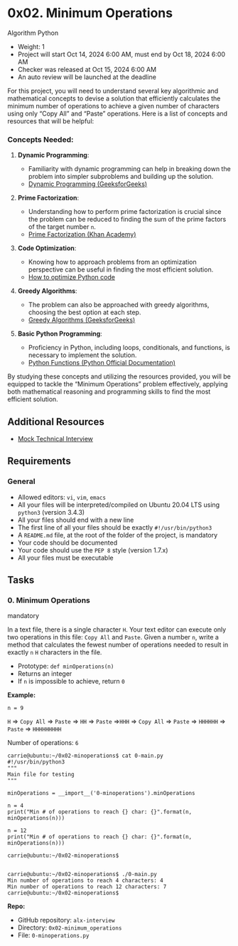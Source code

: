 
0x02. Minimum Operations
========================

Algorithm Python

*   Weight: 1
*   Project will start Oct 14, 2024 6:00 AM, must end by Oct 18, 2024 6:00 AM
*   Checker was released at Oct 15, 2024 6:00 AM
*   An auto review will be launched at the deadline

For this project, you will need to understand several key algorithmic and mathematical concepts to devise a solution that efficiently calculates the minimum number of operations to achieve a given number of characters using only “Copy All” and “Paste” operations. Here is a list of concepts and resources that will be helpful:

### Concepts Needed:

1.  **Dynamic Programming**:
    
    *   Familiarity with dynamic programming can help in breaking down the problem into simpler subproblems and building up the solution.
    *   [Dynamic Programming (GeeksforGeeks)](https://intranet.alxswe.com/rltoken/l3JYgicNQw2Ue1Kg9jV80Q "Dynamic Programming (GeeksforGeeks)")
2.  **Prime Factorization**:
    
    *   Understanding how to perform prime factorization is crucial since the problem can be reduced to finding the sum of the prime factors of the target number `n`.
    *   [Prime Factorization (Khan Academy)](https://intranet.alxswe.com/rltoken/cFcADpVYRCl5pdut-Lemmg "Prime Factorization (Khan Academy)")
3.  **Code Optimization**:
    
    *   Knowing how to approach problems from an optimization perspective can be useful in finding the most efficient solution.
    *   [How to optimize Python code](https://intranet.alxswe.com/rltoken/98ZF5bRckUKror6pGJQlHQ "How to optimize Python code")
4.  **Greedy Algorithms**:
    
    *   The problem can also be approached with greedy algorithms, choosing the best option at each step.
    *   [Greedy Algorithms (GeeksforGeeks)](https://intranet.alxswe.com/rltoken/k6-mba0b4nayJi0VqYhKjQ "Greedy Algorithms (GeeksforGeeks)")
5.  **Basic Python Programming**:
    
    *   Proficiency in Python, including loops, conditionals, and functions, is necessary to implement the solution.
    *   [Python Functions (Python Official Documentation)](https://intranet.alxswe.com/rltoken/ao3SJVl4yY1SfugfVa3anw "Python Functions (Python Official Documentation)")

By studying these concepts and utilizing the resources provided, you will be equipped to tackle the “Minimum Operations” problem effectively, applying both mathematical reasoning and programming skills to find the most efficient solution.

Additional Resources
--------------------

*   [Mock Technical Interview](https://intranet.alxswe.com/rltoken/HX0vuVl1V-9T4vvh8NDCyw "Mock Technical Interview")

Requirements
------------

### General

*   Allowed editors: `vi`, `vim`, `emacs`
*   All your files will be interpreted/compiled on Ubuntu 20.04 LTS using `python3` (version 3.4.3)
*   All your files should end with a new line
*   The first line of all your files should be exactly `#!/usr/bin/python3`
*   A `README.md` file, at the root of the folder of the project, is mandatory
*   Your code should be documented
*   Your code should use the `PEP 8` style (version 1.7.x)
*   All your files must be executable

Tasks
-----

### 0\. Minimum Operations

mandatory

In a text file, there is a single character `H`. Your text editor can execute only two operations in this file: `Copy All` and `Paste`. Given a number `n`, write a method that calculates the fewest number of operations needed to result in exactly `n` `H` characters in the file.

*   Prototype: `def minOperations(n)`
*   Returns an integer
*   If `n` is impossible to achieve, return `0`

**Example:**

`n = 9`

`H` => `Copy All` => `Paste` => `HH` => `Paste` =>`HHH` => `Copy All` => `Paste` => `HHHHHH` => `Paste` => `HHHHHHHHH`

Number of operations: `6`

    carrie@ubuntu:~/0x02-minoperations$ cat 0-main.py
    #!/usr/bin/python3
    """
    Main file for testing
    """
    
    minOperations = __import__('0-minoperations').minOperations
    
    n = 4
    print("Min # of operations to reach {} char: {}".format(n, minOperations(n)))
    
    n = 12
    print("Min # of operations to reach {} char: {}".format(n, minOperations(n)))
    
    carrie@ubuntu:~/0x02-minoperations$
    

    carrie@ubuntu:~/0x02-minoperations$ ./0-main.py
    Min number of operations to reach 4 characters: 4
    Min number of operations to reach 12 characters: 7
    carrie@ubuntu:~/0x02-minoperations$
    

**Repo:**

*   GitHub repository: `alx-interview`
*   Directory: `0x02-minimum_operations`
*   File: `0-minoperations.py`
